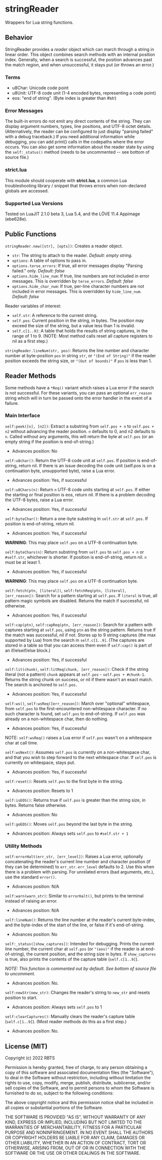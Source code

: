 # stringReader

Wrappers for Lua string functions.


## Behavior

StringReader provides a *reader* object which can march through a string in linear order. This object combines search methods with an internal position index. Generally, when a search is successful, the position advances past the match region, and when unsuccessful, it stays put (or throws an error.)


### Terms

* u8Char: Unicode code point
* u8Unit: UTF-8 code unit (1-4 encoded bytes, representing a code point)
* eos: "end of string". (Byte index is greater than #str)


### Error Messages

The built-in errors do not emit any direct contents of the string. They can display argument numbers, types, line positions, and UTF-8 octet details. (Alternatively, the reader can be configured to just display "parsing failed" with a debug traceback.) If you need additional information while debugging, you can add print() calls in the codepaths where the error occurs. You can also get some information about the reader state by using the `self:_status()` method (needs to be uncommented -- see bottom of source file.)


### strict.lua

This module should cooperate with **strict.lua**, a common Lua troubleshooting library / snippet that throws errors when non-declared globals are accessed.


### Supported Lua Versions

Tested on LuaJIT 2.1.0 beta 3, Lua 5.4, and the LÖVE 11.4 Appimage (ebe628e).


## Public Functions

`stringReader.new([str], [opts])`: Creates a reader object.
* `str`: The string to attach to the reader. *Default: empty string.*
* `options`: A table of options to pass in.
* `options.terse_errors`: If true, all error messages display "Parsing failed." only. *Default: false*
* `options.hide_line_num`: If true, line numbers are not included in error messages. This is overridden by `terse_errors`. *Default: false*
* `options.hide_char_num`: If true, per-line character numbers are not included in error messages. This is overridden by `hide_line_num`. *Default: false*


Reader variables of interest:

* `self.str`: A reference to the current string.
* `self.pos`: Current position in the string, in bytes. The position may exceed the size of the string, but a value less than 1 is invalid.
* `self.c[1..9]`: A table that holds the results of string captures, in the range of 1 to 9. (NOTE: Most method calls reset all capture registers to nil as a first step.)


`stringReader.lineNum(str, pos)`: Returns the line number and character number at byte-position `pos` in string `str`, or `"(End of String)"` if the reader position exceeds the string size, or `"(Out of bounds)"` if `pos` is less than 1.



## Reader Methods

Some methods have a `*Req()` variant which raises a Lua error if the search is not successful. For these variants, you can pass an optional `err_reason` string which will in turn be passed onto the error handler in the event of a failure.


### Main Interface

`self:peek([n], [n2])`: Extract a substring from `self.pos + n` to `self.pos + n2` without advancing the reader position. `n` defaults to 0, and n2 defaults to `n`. Called without any arguments, this will return the byte at `self.pos` (or an empty string if the position is end-of-string.)

* Advances position: No


`self:u8char()`: Return the UTF-8 code unit at `self.pos`. If position is end-of-string, return nil. If there is an issue decoding the code unit (self.pos is on a continuation byte, unsupported byte), raise a Lua error.

* Advances position: Yes, if successful


`self:u8Chars(n)`: Return `n` UTF-8 code units starting at `self.pos`. If either the starting or final position is eos, return nil. If there is a problem decoding the UTF-8 bytes, raise a Lua error.

* Advances position: Yes, if successful


`self:byteChar()`: Return a one-byte substring in `self.str` at `self.pos`. If position is end-of-string, return nil.

* Advances position: Yes, if successful

**WARNING**: This may place `self.pos` on a UTF-8 continuation byte.


`self:byteChars(n)`: Return substring from `self.pos` to `self.pos + n` or `#self.str`, whichever is shorter. If position is end-of-string, return nil. `n` must be at least 1.

* Advances position: Yes, if successful

**WARNING**: This may place `self.pos` on a UTF-8 continuation byte.


`self:fetch(ptn, [literal])`, `self:fetchReq(ptn, [literal], [err_reason])`: Search for a pattern starting at `self.pos`. If `literal` is true, all pattern magic symbols are disabled. Returns the match if successful, nil otherwise.

* Advances position: Yes, if successful


`self:cap(ptn)`, `self:capReq(ptn, [err_reason])`: Search for a pattern with captures starting at `self.pos`, using `ptn` as the string pattern. Returns true if the match was successful, nil if not. Stores up to 9 string captures (the max supported by Lua) from the search in `self.c[1..9]`. (The captures are stored in a table so that you can access them even if `self:cap()` is part of an if/elseif/else block.)

* Advances position: Yes, if successful


`self:lit(chunk)`, `self:litReq(chunk, [err_reason])`: Check if the string literal (not a pattern) `chunk` appears at `self.pos` - `self.pos + #chunk-1`. Returns the string chunk on success, or nil if there wasn't an exact match. The search is anchored to `self.pos`.

* Advances position: Yes, if successful


`self:ws()`, `self:wsReq([err_reason])`: March over "optional" whitespace, from `self.pos` to the first-encountered non-whitespace character. If no such character is found, set `self.pos` to end-of-string. If `self.pos` was already on a non-whitespace char, then do nothing.

* Advances position: Yes, if successful

NOTE: `self:wsReq()` raises a Lua error if `self.pos` wasn't on a whitespace char at call time.


`self:wsNext()`: Assumes `self.pos` is currently on a non-whitespace char, and that you wish to step forward to the next whitespace char. If `self.pos` is currently on whitespace, stays put.

* Advances position: Yes, if successful


`self:reset()`: Resets `self.pos` to the first byte in the string.

* Advances position: Resets to 1


`self:isEOS()`: Returns true if `self.pos` is greater than the string size, in bytes. Returns false otherwise.

* Advances position: No


`self:goEOS()`: Moves `self.pos` beyond the last byte in the string.

* Advances position: Always sets `self.pos` to `#self.str + 1`


### Utility Methods

`self:errorHalt(err_str, [err_level])`: Raises a Lua error, optionally concatenating the reader's current line number and character position (if they can be determined) to `err_str`. `err_level` defaults to 2. Use this when there is a problem with parsing. For unrelated errors (bad arguments, etc.), use the standard `error()`.

* Advances position: N/A


`self:warn(warn_str)`: Similar to `errorHalt()`, but prints to the terminal instead of raising an error.

* Advances position: N/A


`self:lineNum()`: Returns the line number at the reader's current byte-index, and the byte-index of the start of the line, or false if it's end-of-string.

* Advances position: No


`self:_status([show_captures])`: Intended for debugging. Prints the current line number, the current char at `self.pos` (or `"(eos)"` if the reader is at end-of-string), the current position, and the string size in bytes. If `show_captures` is true, also prints the contents of the capture table (`self.c[1..9]`).

*NOTE: This function is commented out by default. See bottom of source file to uncomment.*

* Advances position: No.


`self:newStr(new_str)`: Changes the reader's string to `new_str` and resets position to start.

* Advances position: Always sets `self.pos` to 1


`self:clearCaptures()`: Manually clears the reader's capture table (`self.c[1..9]`). (Most reader methods do this as a first step.)

* Advances position: No.


## License (MIT)

Copyright (c) 2022 RBTS

Permission is hereby granted, free of charge, to any person obtaining a copy
of this software and associated documentation files (the "Software"), to deal
in the Software without restriction, including without limitation the rights
to use, copy, modify, merge, publish, distribute, sublicense, and/or sell
copies of the Software, and to permit persons to whom the Software is
furnished to do so, subject to the following conditions:

The above copyright notice and this permission notice shall be included in all
copies or substantial portions of the Software.

THE SOFTWARE IS PROVIDED "AS IS", WITHOUT WARRANTY OF ANY KIND, EXPRESS OR
IMPLIED, INCLUDING BUT NOT LIMITED TO THE WARRANTIES OF MERCHANTABILITY,
FITNESS FOR A PARTICULAR PURPOSE AND NONINFRINGEMENT. IN NO EVENT SHALL THE
AUTHORS OR COPYRIGHT HOLDERS BE LIABLE FOR ANY CLAIM, DAMAGES OR OTHER
LIABILITY, WHETHER IN AN ACTION OF CONTRACT, TORT OR OTHERWISE, ARISING FROM,
OUT OF OR IN CONNECTION WITH THE SOFTWARE OR THE USE OR OTHER DEALINGS IN THE
SOFTWARE.
